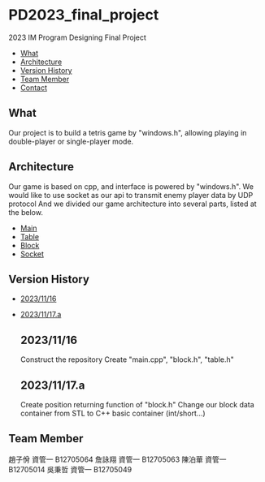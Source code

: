 # PD2023_final_project
2023 IM Program Designing Final Project

- [What](#what)
- [Architecture](#architecture)
- [Version History](#version-history)
- [Team Member](#team-member)
- [Contact](#contact)

## What

Our project is to build a tetris game by "windows.h", allowing playing in double-player or single-player mode.

## Architecture

Our game is based on cpp, and interface is powered by "windows.h".
We would like to use socket as our api to transmit enemy player data by UDP protocol
And we divided our game architecture into several parts, listed at the below.
  - [Main](#main)
  - [Table](#table)
  - [Block](#block)
  - [Socket](#socket)

## Version History

- [2023/11/16](#2023/11/16)
- [2023/11/17.a](#2023/11/17.a)

  ## 2023/11/16
    Construct the repository
    Create "main.cpp", "block.h", "table.h"
  ## 2023/11/17.a
    Create position returning function of "block.h"
    Change our block data container from STL to C++ basic container (int/short...)

## Team Member
  趙子佾 資管一 B12705064
  詹詠翔 資管一 B12705063
  陳泊華 資管一 B12705014
  吳秉哲 資管一 B12705049
